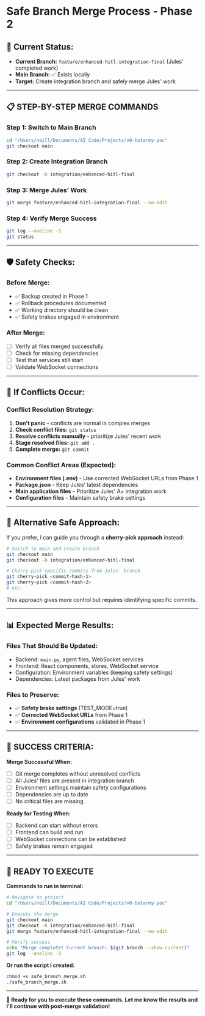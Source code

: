 # Safe Branch Merge Process - Phase 2

## 🎯 **Current Status:**
- **Current Branch:** `feature/enhanced-hitl-integration-final` (Jules' completed work)
- **Main Branch:** ✅ Exists locally  
- **Target:** Create integration branch and safely merge Jules' work

---

## 📋 **STEP-BY-STEP MERGE COMMANDS**

### **Step 1: Switch to Main Branch**
```bash
cd "/Users/neill/Documents/AI Code/Projects/v0-botarmy-poc"
git checkout main
```

### **Step 2: Create Integration Branch** 
```bash
git checkout -b integration/enhanced-hitl-final
```

### **Step 3: Merge Jules' Work**
```bash
git merge feature/enhanced-hitl-integration-final --no-edit
```

### **Step 4: Verify Merge Success**
```bash
git log --oneline -5
git status
```

---

## 🛡️ **Safety Checks:**

### **Before Merge:**
- ✅ Backup created in Phase 1
- ✅ Rollback procedures documented
- ✅ Working directory should be clean
- ✅ Safety brakes engaged in environment

### **After Merge:**
- [ ] Verify all files merged successfully
- [ ] Check for missing dependencies
- [ ] Test that services still start
- [ ] Validate WebSocket connections

---

## 🚨 **If Conflicts Occur:**

### **Conflict Resolution Strategy:**
1. **Don't panic** - conflicts are normal in complex merges
2. **Check conflict files:** `git status`
3. **Resolve conflicts manually** - prioritize Jules' recent work
4. **Stage resolved files:** `git add .`
5. **Complete merge:** `git commit`

### **Common Conflict Areas (Expected):**
- **Environment files (.env)** - Use corrected WebSocket URLs from Phase 1
- **Package.json** - Keep Jules' latest dependencies
- **Main application files** - Prioritize Jules' A+ integration work
- **Configuration files** - Maintain safety brake settings

---

## 🔄 **Alternative Safe Approach:**

If you prefer, I can guide you through a **cherry-pick approach** instead:

```bash
# Switch to main and create branch
git checkout main
git checkout -b integration/enhanced-hitl-final

# Cherry-pick specific commits from Jules' branch
git cherry-pick <commit-hash-1>
git cherry-pick <commit-hash-2>
# etc.
```

This approach gives more control but requires identifying specific commits.

---

## 📊 **Expected Merge Results:**

### **Files That Should Be Updated:**
- Backend: `main.py`, agent files, WebSocket services
- Frontend: React components, stores, WebSocket service
- Configuration: Environment variables (keeping safety settings)
- Dependencies: Latest packages from Jules' work

### **Files to Preserve:**
- ✅ **Safety brake settings** (TEST_MODE=true)
- ✅ **Corrected WebSocket URLs** from Phase 1
- ✅ **Environment configurations** validated in Phase 1

---

## 🎯 **SUCCESS CRITERIA:**

**Merge Successful When:**
- [ ] Git merge completes without unresolved conflicts
- [ ] All Jules' files are present in integration branch
- [ ] Environment settings maintain safety configurations
- [ ] Dependencies are up to date
- [ ] No critical files are missing

**Ready for Testing When:**
- [ ] Backend can start without errors
- [ ] Frontend can build and run
- [ ] WebSocket connections can be established
- [ ] Safety brakes remain engaged

---

## 🚀 **READY TO EXECUTE**

**Commands to run in terminal:**

```bash
# Navigate to project
cd "/Users/neill/Documents/AI Code/Projects/v0-botarmy-poc"

# Execute the merge
git checkout main
git checkout -b integration/enhanced-hitl-final
git merge feature/enhanced-hitl-integration-final --no-edit

# Verify success
echo "Merge complete! Current branch: $(git branch --show-current)"
git log --oneline -3
```

**Or run the script I created:**
```bash
chmod +x safe_branch_merge.sh
./safe_branch_merge.sh
```

---

**🔄 Ready for you to execute these commands. Let me know the results and I'll continue with post-merge validation!**